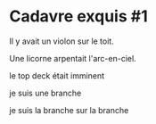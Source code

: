 # Cadavre exquis #1

Il y avait un violon sur le toit.

Une licorne arpentait l'arc-en-ciel.

le top deck était imminent

je suis une branche

je suis la branche sur la branche
